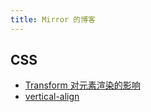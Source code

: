 ```yaml
---
title: Mirror 的博客
---
```


## CSS

- <a href="/2019/09/30/transform/">Transform 对元素渲染的影响</a>
- <a href="/2019/12/09/vertical-align/">vertical-align</a>